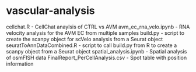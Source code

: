# vascular-analysis
cellchat.R - CellChat anaylsis of CTRL vs AVM
avm_ec_rna_velo.ipynb - RNA velocity analysis for the AVM EC from multiple samples
build.py - script to create the scanpy object for scVelo analysis from a Seurat object
seuratToAnnDataCombined.R - script to call build.py from R to create a scanpy object from a Seurat object
spatial_analysis.ipynb - Spatial analysis of osmFISH data
FinalReport_PerCellAnalysis.csv - Spot table with position information
